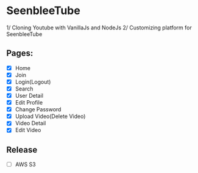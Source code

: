 # SeenbleeTube

1/ Cloning Youtube with VanillaJs and NodeJs
2/ Customizing platform for SeenbleeTube

## Pages:

- [x] Home
- [x] Join
- [x] Login(Logout)
- [x] Search
- [x] User Detail
- [x] Edit Profile
- [x] Change Password
- [x] Upload Video(Delete Video)
- [x] Video Detail
- [x] Edit Video

## Release

- [ ] AWS S3
